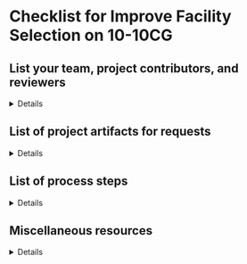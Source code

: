 # Checklist for Improve Facility Selection on 10-10CG

## List your team, project contributors, and reviewers
<Details>

### Product Team
- **OCTO-DE Product Lead**: Patrick Bateman
- **Product Manager**: Heather Justice
- **FE Engineer**: Brandon Cooper & Mitch Saltykov
- **BE Engineer**: Brandon Cooper & Mitch Saltykov
- **Designer**: Jessica Stump
- **Researcher**: Jessica Stump
- **Slack channel**: 1010-health-apps
- **GitHub tag**: cg-facilities

</Details>

## List of project artifacts for requests

<Details>

- [Project epic # 19433](https://app.zenhub.com/workspaces/10-10-health-apps-5fff0cfd1462b6000e320fc7/issues/department-of-veterans-affairs/va.gov-team/19433)
- [10-10CG Product outline](https://github.com/department-of-veterans-affairs/va.gov-team/blob/master/products/caregivers/10-10CG%20Caregiver%20application%20product-outline.md)
- [Initiative brief](https://github.com/department-of-veterans-affairs/va.gov-team/blob/master/products/caregivers/Improve%20Facility%20Selection/Improve%20Facility%20Selection%20-%20Initiative%20Brief.md)
- Whiteboard sketch or other lo-fi prototypes or wireframes
     - [Figma Designs](https://www.figma.com/design/TxXD5bGUOhbHHWLb85GPjK/10-10CG?node-id=2478-18708&node-type=SECTION&t=LIbnyXIFEnPa5jZz-0)
- [Research plan ](https://github.com/department-of-veterans-affairs/va.gov-team/blob/master/products/caregivers/Improve%20Facility%20Selection/Research/research-plan.md)
- [Conversation guide](https://github.com/department-of-veterans-affairs/va.gov-team/blob/master/products/caregivers/Improve%20Facility%20Selection/Research/conversation-guide.md)
- North Star and KPIs for the product
- Product URL(s)
     - [Staging](https://staging.va.gov/family-member-benefits/apply-for-caregiver-assistance-form-10-10cg/introduction)
     - [Production](https://www.va.gov/family-member-benefits/apply-for-caregiver-assistance-form-10-10cg/introduction)
- [Use cases](https://github.com/department-of-veterans-affairs/va.gov-team-sensitive/blob/master/Administrative/vagov-users/staging-test-accounts-10-10cg-facility-selection.md)
- [Finalized design](https://www.figma.com/design/TxXD5bGUOhbHHWLb85GPjK/10-10CG?node-id=2478-18708&node-type=SECTION&t=LIbnyXIFEnPa5jZz-0)
- [Content brief](https://github.com/department-of-veterans-affairs/va.gov-team/issues/55327)
- [Regression test plans](https://dsvavsp.testrail.io/index.php?/runs/view/6235)
- TestRail 
     - [Test plans](https://dsvavsp.testrail.io/index.php?/plans/view/6233)
- [Technical diagrams](https://github.com/department-of-veterans-affairs/va.gov-team/blob/master/products/caregivers/eng-docs/10-10CG%20Sequence%20Diagram.md) (architecture diagram, sequence diagram)
- [Endpoint Monitoring playbook](https://github.com/department-of-veterans-affairs/va.gov-team/blob/master/products/caregivers/10-10CG%20Form/Endpoint%20Monitoring%20%26%20Zero%20Silent%20Failures/10-10CG%20Monitor%20Playbook.md)
- [Release plan](https://github.com/department-of-veterans-affairs/va.gov-team/blob/master/products/caregivers/Improve%20Facility%20Selection/10-10CG%20Facility%20Selection%20-%20Release%20Plan.md)
- Product guide for contact center

</Details>
     
## List of process steps

<Details>

- [x] Create Initiative Brief with the Problem Statement and as many details known
     - [x] Update the Initiative Brief after each step with links to the artifacts and more details known
- [x] Discovery
     - [x] What is the problem to be solved
     - [x] What solutions have been made (internal or external) to resolve this problem
     - [x] What are the possible solutions
     - [x] How would they solve the problem
     - [x] What are the efforts involved (time, design, technical)
     - [x] What is the ROI potential for each solution
     - [x] Does the solution require engagement with downstream system
          - [x] Is there a data change, and can the downstream system accept the data?
- [x] Create Epic and corresponding stories to align with the work needed (start with this list!)
- [x] Initial design
     - [x] Lo-Fi design ideas
     - [x] Presentation and agreement with the team on direction
          - [x] Confirm Frontend and Backend efforts
     - [x] Presentation to Stakeholders and downstream system representatives
- [x] Submit Collaboration Cycle request ticket #51980
     - [x] Review Collaboration Cycle pages
     - [x] Start gathering artifacts (list above)
     - [ ] Maintain this checklist of artifacts, updating as they are shared
- [x] Schedule Design Intent review - Refer back to the initial Collaboration Cycle Request ticket
     - [x] Present design and obtain feedback
- [ ] Sign up for a Product Review session to present the initiative
- [x] Request Content & IA review - Refer back to the initial Collaboration Cycle Request ticket
- [x] Finalize design with feedback
     - [x] Present to team, stakeholders and any other interested parties
- [N/A] Create prototype or basic working functionality in environments
     - [ ] The team can determine the best path, used for research
- [x] Create Research Plan and Conversation Guide
- [N/A] Schedule Midpoint Review - Refer back to the initial Collaboration Cycle Request ticket
- [x] Create Use Cases
     - [N/A] Identify test users
- [x] Complete development
     - [x] Engineers work with Designers on any questions/clarifications
     - [x] Present to team for validation
     - [x] Present to Stakeholders for validation
- [x] Complete QA and Accessibility QA
- [x] Engage downstream system team for End-to-End QA coordination
     - [x] Create E2E use cases and document results
     - [x] Obtain signoff from downstream system team
- [x] Request Analytics review - Refer back to the initial Collaboration Cycle Request ticket
- [x] Request Staging Review - Refer back to the initial Collaboration Cycle Request ticket
     - [x] Review findings with the team
     - [x] Create tickets for work to be completed before launch
- [x] Create Usability and/or UAT research plan and conversation guide
- [x] Request Research Plan review
- [x] Schedule Usability/UAT sessions with Perigean
- [x] Conduct Usability/UAT sessions
     - [x] Synthesize research findings, if needed (not usually needed for UAT)
     - [x] Review findings with the team
     - [x] Make any necessary tickets/changes for design and/or development
- [x] Complete any Design and/or Development work from Usability/UAT sessions
- [x] Update Error matrix documentation with any new error states
- [x] Update any FE and/or BE Engineering documentation
- [ ] Request Privacy, Security, Infrastructure readiness review - Refer back to the initial Collaboration Cycle Request ticket
- [ ] Update Contact Center guide
- [ ] Submit Contact Center guide review ticket
- [x] Create Release Plan
     - [x] Include E2E test results & signoff
- [ ] Conduct Launch Go/No Go with the team
     - [ ] Review Release Plan
- [ ] Launch in a phased manner, according to Release Plan
- [ ] Continuous check-ins with downstream system
- [ ] Schedule or close all remaining tickets
     - Some tickets may be backlogged for future work, as they were not required to launch

</Details>

## Miscellaneous resources

<Details>

- [Transition doc](https://github.com/department-of-veterans-affairs/va.gov-team/blob/master/products/caregivers/Transition%20hub/In%20progress%20features/Facility%20selection.md)
- [Design Intent](https://app.zenhub.com/workspaces/10-10-health-apps-5fff0cfd1462b6000e320fc7/issues/department-of-veterans-affairs/va.gov-team/27066)
- [Design feedback](https://app.zenhub.com/workspaces/10-10-health-apps-5fff0cfd1462b6000e320fc7/issues/department-of-veterans-affairs/va.gov-team/27228)
- [LH Facility API info](https://developer.va.gov/explore/facilities)
- [Facility locator/LH API Integration info](https://github.com/department-of-veterans-affairs/va.gov-team/blob/master/products/facilities/facility-locator/engineering/facility-locator-integration-with-lighthouse.md)
- [Facility Locator product folder](https://github.com/department-of-veterans-affairs/va.gov-team/tree/master/products/facilities/facility-locator)
- [Facility Locator Engineering folder]( https://github.com/department-of-veterans-affairs/va.gov-team/tree/master/products/facilities/facility-locator/engineering
)

</Details>
